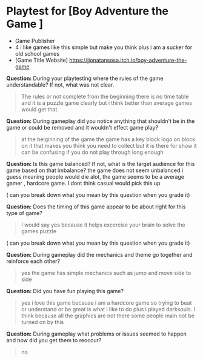 # Playtest for [Boy Adventure the Game ]

* Game Publisher
* 4 i like games like this simple but make you think plus  i am a sucker for old school games 
* [Game Title Website] https://jjonatansosa.itch.io/boy-adventure-the-game

**Question:** During your playtesting where the rules of the game understandable? If not, what was not clear.
> The rules or not complete from the beginning  there is no time table and it is a puzzle game clearly but i think better than average games would get that.

**Question:** During gameplay did you notice anything that shouldn't be in the game or could be removed and it wouldn't effect game play?
>at the beiginning of the game  the game has a key block logo on block on it that makes you think you need to collect but it is there for show it can be confusing if you do not play through long enough 

**Question:** Is this game balanced? If not, what is the target audience for this game based on that imbalance?
the game does not seem unbalanced i guess meaning people would die alot, the game seems to be a average gamer , hardcore game. I dont think casual would pick this up 

( can you break down what you mean by this question when you grade it)

**Question:** Does the timing of this game appear to be about right for this type of game?
> I would say yes because it helps excercise your brain to solve the games puzzle 

( can you break down what you mean by this question when you grade it)

**Question:** During gameplay did the mechanics and theme go together and reinforce each other?
> yes the game has simple mechanics such as jump and move side to side 

**Question:** Did you have fun playing this game?
> yes i love this game because i am a hardcore game so trying to beat or understand or be great is what i like to do plus i played darksouls. I think because all the graphics are not there some people main not be turned on by this  

**Question:** During gameplay what problems or issues seemed to happen and how did you get them to reoccur?
> no 

